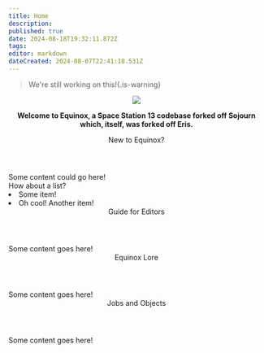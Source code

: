 ```yaml
---
title: Home
description: 
published: true
date: 2024-08-18T19:32:11.872Z
tags: 
editor: markdown
dateCreated: 2024-08-07T22:41:18.531Z
---
```


> We're still working on this!{.is-warning}

<!-- ![wikibanner1.png](/wikibanner1.png) -->
<center>
  <img src="https://wiki.bluespace.engineer/wikibanner1white.png" />
  

<strong>Welcome to Equinox, a Space Station 13 codebase forked off Sojourn which, itself, was forked off Eris.</strong>
</center>

<div class="flex(& sm:row,col) space(y-2,sm:y-0,sm:x-2) mt-4">
	<div class="w-full flex(& col) space-y-4">
		<div class="w-full rounded-xl border(2 white solid)">
    	<header class="rounded-t-xl bg-blue-600"><center>New to Equinox?<center></header>
      <div class="p-2">
        Some content could go here!
        </br>How about a list?
        <list>
          <li>Some item!</li>
          <li>Oh cool! Another item!</li>
        </list>
      </div>
    </div>
  	<div class="w-full rounded-xl border(2 white solid)">
    	<header class="rounded-t-xl bg-red-600"><center>Guide for Editors<center></header>
			<div class="p-2">Some content goes here!</div>
		</div>
	</div>
  <div class="w-full flex(& col) space-y-4">
		<div class="w-full rounded-xl border(2 white solid)">
    	<header class="rounded-t-xl bg-green-600"><center>Equinox Lore<center></header>
			<div class="p-2">Some content goes here!</div>
		</div>
  	<div class="w-full rounded-xl border(2 white solid)">
    	<header class="rounded-t-xl bg-orange-600"><center>Jobs and Objects<center></header>
			<div class="p-2">Some content goes here!</div>
		</div>
	</div>
</div>
